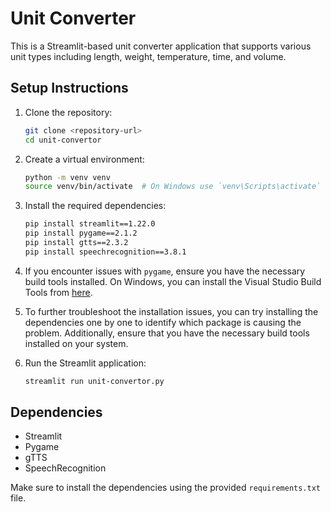 # Unit Converter

This is a Streamlit-based unit converter application that supports various unit types including length, weight, temperature, time, and volume.

## Setup Instructions

1. Clone the repository:
    ```sh
    git clone <repository-url>
    cd unit-convertor
    ```

2. Create a virtual environment:
    ```sh
    python -m venv venv
    source venv/bin/activate  # On Windows use `venv\Scripts\activate`
    ```

3. Install the required dependencies:
    ```sh
    pip install streamlit==1.22.0
    pip install pygame==2.1.2
    pip install gtts==2.3.2
    pip install speechrecognition==3.8.1
    ```

4. If you encounter issues with `pygame`, ensure you have the necessary build tools installed. On Windows, you can install the Visual Studio Build Tools from [here](https://visualstudio.microsoft.com/visual-cpp-build-tools/).

5. To further troubleshoot the installation issues, you can try installing the dependencies one by one to identify which package is causing the problem. Additionally, ensure that you have the necessary build tools installed on your system.

6. Run the Streamlit application:
    ```sh
    streamlit run unit-convertor.py
    ```

## Dependencies

- Streamlit
- Pygame
- gTTS
- SpeechRecognition

Make sure to install the dependencies using the provided `requirements.txt` file.
